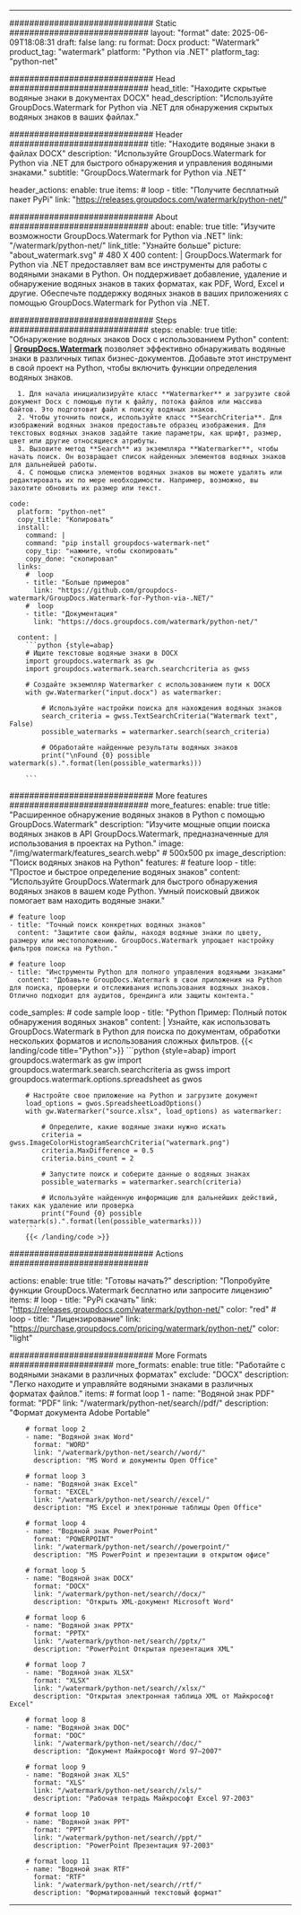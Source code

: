 
---
############################# Static ############################
layout: "format"
date:  2025-06-09T18:08:31
draft: false
lang: ru
format: Docx
product: "Watermark"
product_tag: "watermark"
platform: "Python via .NET"
platform_tag: "python-net"

############################# Head ############################
head_title: "Находите скрытые водяные знаки в документах DOCX"
head_description: "Используйте GroupDocs.Watermark for Python via .NET для обнаружения скрытых водяных знаков в ваших файлах."

############################# Header ############################
title: "Находите водяные знаки в файлах DOCX" 
description: "Используйте GroupDocs.Watermark for Python via .NET для быстрого обнаружения и управления водяными знаками."
subtitle: "GroupDocs.Watermark for Python via .NET" 

header_actions:
  enable: true
  items:
    #  loop
    - title: "Получите бесплатный пакет PyPi"
      link: "https://releases.groupdocs.com/watermark/python-net/"
      
############################# About ############################
about:
    enable: true
    title: "Изучите возможности GroupDocs.Watermark for Python via .NET"
    link: "/watermark/python-net/"
    link_title: "Узнайте больше"
    picture: "about_watermark.svg" # 480 X 400
    content: |
       GroupDocs.Watermark for Python via .NET предоставляет вам все инструменты для работы с водяными знаками в Python. Он поддерживает добавление, удаление и обнаружение водяных знаков в таких форматах, как PDF, Word, Excel и другие. Обеспечьте поддержку водяных знаков в ваших приложениях с помощью GroupDocs.Watermark for Python via .NET.

############################# Steps ############################
steps:
    enable: true
    title: "Обнаружение водяных знаков Docx с использованием Python"
    content: |
      **[GroupDocs.Watermark](https://products.groupdocs.com/watermark/python-net/)** позволяет эффективно обнаруживать водяные знаки в различных типах бизнес-документов. Добавьте этот инструмент в свой проект на Python, чтобы включить функции определения водяных знаков.
      
      1. Для начала инициализируйте класс **Watermarker** и загрузите свой документ Docx с помощью пути к файлу, потока файлов или массива байтов. Это подготовит файл к поиску водяных знаков.
      2. Чтобы уточнить поиск, используйте класс **SearchCriteria**. Для изображений водяных знаков предоставьте образец изображения. Для текстовых водяных знаков задайте такие параметры, как шрифт, размер, цвет или другие относящиеся атрибуты.
      3. Вызовите метод **Search** из экземпляра **Watermarker**, чтобы начать поиск. Он возвращает список найденных элементов водяных знаков для дальнейшей работы.
      4. С помощью списка элементов водяных знаков вы можете удалять или редактировать их по мере необходимости. Например, возможно, вы захотите обновить их размер или текст.
   
    code:
      platform: "python-net"
      copy_title: "Копировать"
      install:
        command: |
        command: "pip install groupdocs-watermark-net"
        copy_tip: "нажмите, чтобы скопировать"
        copy_done: "скопировал"
      links:
        #  loop
        - title: "Больше примеров"
          link: "https://github.com/groupdocs-watermark/GroupDocs.Watermark-for-Python-via-.NET/"
        #  loop
        - title: "Документация"
          link: "https://docs.groupdocs.com/watermark/python-net/"
          
      content: |
        ```python {style=abap}
        # Ищите текстовые водяные знаки в DOCX
        import groupdocs.watermark as gw
        import groupdocs.watermark.search.searchcriteria as gwss

        # Создайте экземпляр Watermarker с использованием пути к DOCX
        with gw.Watermarker("input.docx") as watermarker:

            # Используйте настройки поиска для нахождения водяных знаков
            search_criteria = gwss.TextSearchCriteria("Watermark text", False)
            possible_watermarks = watermarker.search(search_criteria)

            # Обработайте найденные результаты водяных знаков
            print("\nFound {0} possible watermark(s).".format(len(possible_watermarks)))
       
        ```  

############################# More features ############################
more_features:
  enable: true
  title: "Расширенное обнаружение водяных знаков в Python с помощью GroupDocs.Watermark"
  description: "Изучите мощные опции поиска водяных знаков в API GroupDocs.Watermark, предназначенные для использования в проектах на Python."
  image: "/img/watermark/features_search.webp" # 500x500 px
  image_description: "Поиск водяных знаков на Python"
  features:
    # feature loop
    - title: "Простое и быстрое определение водяных знаков"
      content: "Используйте GroupDocs.Watermark для быстрого обнаружения водяных знаков в вашем коде Python. Умный поисковый движок помогает вам находить водяные знаки."

    # feature loop
    - title: "Точный поиск конкретных водяных знаков"
      content: "Защитите свои файлы, находя водяные знаки по цвету, размеру или местоположению. GroupDocs.Watermark упрощает настройку фильтров поиска на Python."

    # feature loop
    - title: "Инструменты Python для полного управления водяными знаками"
      content: "Добавьте GroupDocs.Watermark в свои приложения на Python для поиска, проверки и отслеживания использования водяных знаков. Отлично подходит для аудитов, брендинга или защиты контента."
      
  code_samples:
    # code sample loop
    - title: "Python Пример: Полный поток обнаружения водяных знаков"
      content: |
        Узнайте, как использовать GroupDocs.Watermark в Python для поиска по документам, обработки нескольких форматов и использования сложных фильтров.
        {{< landing/code title="Python">}}
        ```python {style=abap}
        import groupdocs.watermark as gw
        import groupdocs.watermark.search.searchcriteria as gwss
        import groupdocs.watermark.options.spreadsheet as gwos

        # Настройте свое приложение на Python и загрузите документ
        load_options = gwos.SpreadsheetLoadOptions()
        with gw.Watermarker("source.xlsx", load_options) as watermarker:

            # Определите, какие водяные знаки нужно искать
            criteria = gwss.ImageColorHistogramSearchCriteria("watermark.png")
            criteria.MaxDifference = 0.5
            criteria.bins_count = 2

            # Запустите поиск и соберите данные о водяных знаках
            possible_watermarks = watermarker.search(criteria)

            # Используйте найденную информацию для дальнейших действий, таких как удаление или проверка
            print("Found {0} possible watermark(s).".format(len(possible_watermarks)))        
        ```
        {{< /landing/code >}}


############################# Actions ############################

actions:
  enable: true
  title: "Готовы начать?"
  description: "Попробуйте функции GroupDocs.Watermark бесплатно или запросите лицензию"
  items:
    #  loop
    - title: "PyPi скачать"
      link: "https://releases.groupdocs.com/watermark/python-net/"
      color: "red"
        #  loop
    - title: "Лицензирование"
      link: "https://purchase.groupdocs.com/pricing/watermark/python-net/"
      color: "light"


############################# More Formats #####################
more_formats:
    enable: true
    title: "Работайте с водяными знаками в различных форматах"
    exclude: "DOCX"
    description: "Легко находите и управляйте водяными знаками в различных форматах файлов."
    items: 
        # format loop 1
        - name: "Водяной знак PDF"
          format: "PDF"
          link: "/watermark/python-net/search//pdf/"
          description: "Формат документа Adobe Portable"

        # format loop 2
        - name: "Водяной знак Word"
          format: "WORD"
          link: "/watermark/python-net/search//word/"
          description: "MS Word и документы Open Office"
          
        # format loop 3
        - name: "Водяной знак Excel"
          format: "EXCEL"
          link: "/watermark/python-net/search//excel/"
          description: "MS Excel и электронные таблицы Open Office"

        # format loop 4
        - name: "Водяной знак PowerPoint"
          format: "POWERPOINT"
          link: "/watermark/python-net/search//powerpoint/"
          description: "MS PowerPoint и презентации в открытом офисе"

        # format loop 5
        - name: "Водяной знак DOCX"
          format: "DOCX"
          link: "/watermark/python-net/search//docx/"
          description: "Открыть XML-документ Microsoft Word"
          
        # format loop 6
        - name: "Водяной знак PPTX"
          format: "PPTX"
          link: "/watermark/python-net/search//pptx/"
          description: "PowerPoint Открытая презентация XML"
          
        # format loop 7
        - name: "Водяной знак XLSX"
          format: "XLSX"
          link: "/watermark/python-net/search//xlsx/"
          description: "Открытая электронная таблица XML от Майкрософт Excel"

        # format loop 8
        - name: "Водяной знак DOC"
          format: "DOC"
          link: "/watermark/python-net/search//doc/"
          description: "Документ Майкрософт Word 97—2007"

        # format loop 9
        - name: "Водяной знак XLS"
          format: "XLS"
          link: "/watermark/python-net/search//xls/"
          description: "Рабочая тетрадь Майкрософт Excel 97-2003"

        # format loop 10
        - name: "Водяной знак PPT"
          format: "PPT"
          link: "/watermark/python-net/search//ppt/"
          description: "PowerPoint Презентация 97-2003"

        # format loop 11
        - name: "Водяной знак RTF"
          format: "RTF"
          link: "/watermark/python-net/search//rtf/"
          description: "Форматированный текстовый формат"

---